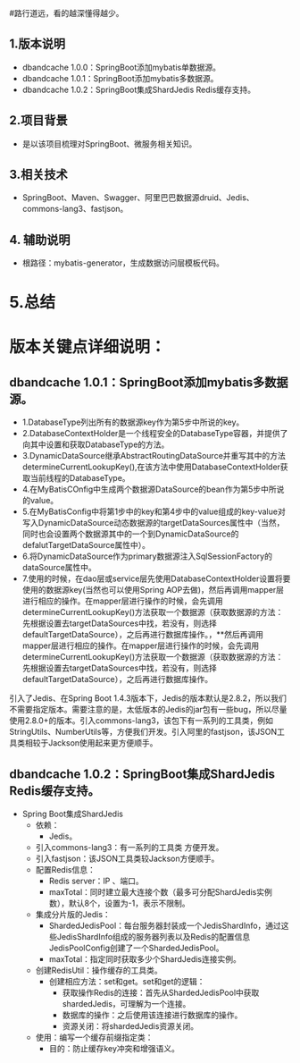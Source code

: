 #路行道远，看的越深懂得越少。

## 1.版本说明
* dbandcache 1.0.0：SpringBoot添加mybatis单数据源。
* dbandcache 1.0.1：SpringBoot添加mybatis多数据源。
* dbandcache 1.0.2：SpringBoot集成ShardJedis Redis缓存支持。

## 2.项目背景
* 是以该项目梳理对SpringBoot、微服务相关知识。

## 3.相关技术
* SpringBoot、Maven、Swagger、阿里巴巴数据源druid、Jedis、commons-lang3、fastjson。

## 4. 辅助说明
* 根路径：mybatis-generator，生成数据访问层模板代码。

# 5.总结




# 版本关键点详细说明：

## dbandcache 1.0.1：SpringBoot添加mybatis多数据源。
* 1.DatabaseType列出所有的数据源key作为第5步中所说的key。
* 2.DatabaseContextHolder是一个线程安全的DatabaseType容器，并提供了向其中设置和获取DatabaseType的方法。
* 3.DynamicDataSource继承AbstractRoutingDataSource并重写其中的方法determineCurrentLookupKey(),在该方法中使用DatabaseContextHolder获取当前线程的DatabaseType。
* 4.在MyBatisCOnfig中生成两个数据源DataSource的bean作为第5步中所说的value。
* 5.在MyBatisConfig中将第1步中的key和第4步中的value组成的key-value对写入DynamicDataSource动态数据源的targetDataSources属性中（当然，同时也会设置两个数据源其中的一个到DynamicDataSource的defalutTargetDataSource属性中）。
* 6.将DynamicDataSource作为primary数据源注入SqlSessionFactory的dataSource属性中。
* 7.使用的时候，在dao层或service层先使用DatabaseContextHolder设置将要使用的数据源key(当然也可以使用Spring AOP去做)，然后再调用mapper层进行相应的操作。在mapper层进行操作的时候，会先调用determineCurrentLookupKey()方法获取一个数据源（获取数据源的方法：先根据设置去targetDataSources中找，若没有，则选择defaultTargetDataSource），之后再进行数据库操作。，**然后再调用mapper层进行相应的操作。在mapper层进行操作的时候，会先调用determineCurrentLookupKey()方法获取一个数据源（获取数据源的方法：先根据设置去targetDataSources中找，若没有，则选择defaultTargetDataSource），之后再进行数据库操作。


引入了Jedis、在Spring Boot 1.4.3版本下，Jedis的版本默认是2.8.2，所以我们不需要指定版本。需要注意的是，太低版本的Jedis的jar包有一些bug，所以尽量使用2.8.0+的版本。引入commons-lang3，该包下有一系列的工具类，例如StringUtils、NumberUtils等，方便我们开发。引入阿里的fastjson，该JSON工具类相较于Jackson使用起来更方便顺手。

## dbandcache 1.0.2：SpringBoot集成ShardJedis Redis缓存支持。

* Spring Boot集成ShardJedis
    * 依赖：
        * Jedis。
    * 引入commons-lang3：有一系列的工具类 方便开发。
    * 引入fastjson：该JSON工具类较Jackson方便顺手。       
    * 配置Redis信息：
        * Redis server：IP 、端口。
        * maxTotal：同时建立最大连接个数（最多可分配ShardJedis实例数），默认8个，设置为-1，表示不限制。
    * 集成分片版的Jedis：
        * ShardedJedisPool：每台服务器封装成一个JedisShardInfo，通过这些JedisShardInfo组成的服务器列表以及Redis的配置信息JedisPoolConfig创建了一个ShardedJedisPool。
        * maxTotal：指定同时获取多少个ShardJedis连接实例。
    * 创建RedisUtil：操作缓存的工具类。
        * 创建相应方法：set和get。set和get的逻辑：
            * 获取操作Redis的连接：首先从ShardedJedisPool中获取shardedJedis，可理解为一个连接。
            * 数据库的操作：之后使用该连接进行数据库的操作。
            * 资源关闭：将shardedJedis资源关闭。
    * 使用：编写一个缓存前缀指定类：
        * 目的：防止缓存key冲突和增强语义。













